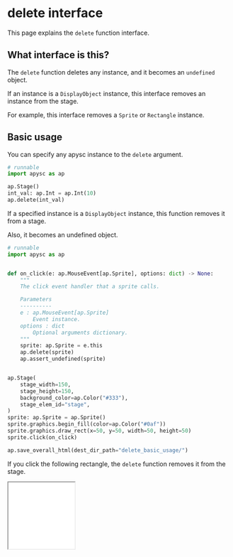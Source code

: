 # delete interface

This page explains the `delete` function interface.

## What interface is this?

The `delete` function deletes any instance, and it becomes an `undefined` object.

If an instance is a `DisplayObject` instance, this interface removes an instance from the stage.

For example, this interface removes a `Sprite` or `Rectangle` instance.

## Basic usage

You can specify any apysc instance to the `delete` argument.

```py
# runnable
import apysc as ap

ap.Stage()
int_val: ap.Int = ap.Int(10)
ap.delete(int_val)
```

If a specified instance is a `DisplayObject` instance, this function removes it from a stage.

Also, it becomes an undefined object.

```py
# runnable
import apysc as ap


def on_click(e: ap.MouseEvent[ap.Sprite], options: dict) -> None:
    """
    The click event handler that a sprite calls.

    Parameters
    ----------
    e : ap.MouseEvent[ap.Sprite]
        Event instance.
    options : dict
        Optional arguments dictionary.
    """
    sprite: ap.Sprite = e.this
    ap.delete(sprite)
    ap.assert_undefined(sprite)


ap.Stage(
    stage_width=150,
    stage_height=150,
    background_color=ap.Color("#333"),
    stage_elem_id="stage",
)
sprite: ap.Sprite = ap.Sprite()
sprite.graphics.begin_fill(color=ap.Color("#0af"))
sprite.graphics.draw_rect(x=50, y=50, width=50, height=50)
sprite.click(on_click)

ap.save_overall_html(dest_dir_path="delete_basic_usage/")
```

If you click the following rectangle, the `delete` function removes it from the stage.

<iframe src="static/delete_basic_usage/index.html" width="150" height="150"></iframe>